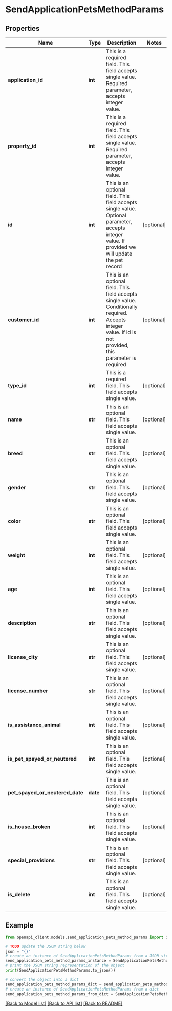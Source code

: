 # SendApplicationPetsMethodParams


## Properties

Name | Type | Description | Notes
------------ | ------------- | ------------- | -------------
**application_id** | **int** |   This is a required field. This field accepts single value. Required parameter, accepts integer value. | 
**property_id** | **int** | This is a required field. This field accepts single value. Required parameter, accepts integer value. | 
**id** | **int** | This is an optional field. This field accepts single value. Optional parameter, accepts integer value. If provided we will update the pet record | [optional] 
**customer_id** | **int** | This is an optional field. This field accepts single value. Conditionally required. Accepts integer value. If id is not provided, this parameter is required | [optional] 
**type_id** | **int** | This is a required field. This field accepts single value. | [optional] 
**name** | **str** | This is an optional field. This field accepts single value. | [optional] 
**breed** | **str** | This is an optional field. This field accepts single value. | [optional] 
**gender** | **str** | This is an optional field. This field accepts single value. | [optional] 
**color** | **str** | This is an optional field. This field accepts single value. | [optional] 
**weight** | **int** | This is an optional field. This field accepts single value. | [optional] 
**age** | **int** | This is an optional field. This field accepts single value. | [optional] 
**description** | **str** | This is an optional field. This field accepts single value. | [optional] 
**license_city** | **str** | This is an optional field. This field accepts single value. | [optional] 
**license_number** | **str** | This is an optional field. This field accepts single value. | [optional] 
**is_assistance_animal** | **int** | This is an optional field. This field accepts single value. | [optional] 
**is_pet_spayed_or_neutered** | **int** | This is an optional field. This field accepts single value. | [optional] 
**pet_spayed_or_neutered_date** | **date** | This is an optional field. This field accepts single value. | [optional] 
**is_house_broken** | **int** | This is an optional field. This field accepts single value. | [optional] 
**special_provisions** | **str** | This is an optional field. This field accepts single value. | [optional] 
**is_delete** | **int** | This is an optional field. This field accepts single value. | [optional] 

## Example

```python
from openapi_client.models.send_application_pets_method_params import SendApplicationPetsMethodParams

# TODO update the JSON string below
json = "{}"
# create an instance of SendApplicationPetsMethodParams from a JSON string
send_application_pets_method_params_instance = SendApplicationPetsMethodParams.from_json(json)
# print the JSON string representation of the object
print(SendApplicationPetsMethodParams.to_json())

# convert the object into a dict
send_application_pets_method_params_dict = send_application_pets_method_params_instance.to_dict()
# create an instance of SendApplicationPetsMethodParams from a dict
send_application_pets_method_params_from_dict = SendApplicationPetsMethodParams.from_dict(send_application_pets_method_params_dict)
```
[[Back to Model list]](../README.md#documentation-for-models) [[Back to API list]](../README.md#documentation-for-api-endpoints) [[Back to README]](../README.md)


